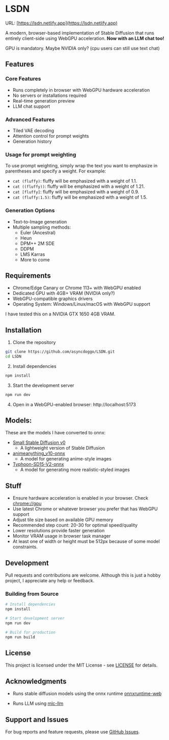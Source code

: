 # LSDN

URL: [https://lsdn.netlify.app](https://lsdn.netlify.app)

A modern, browser-based implementation of Stable Diffusion that runs entirely client-side using WebGPU acceleration. <b>Now with an LLM chat too!</b>

GPU is mandatory. Maybe NVIDIA only? (cpu users can still use text chat)

## Features

### Core Features
- Runs completely in browser with WebGPU hardware acceleration
- No servers or installations required
- Real-time generation preview
- LLM chat support

### Advanced Features
- Tiled VAE decoding
- Attention control for prompt weights
- Generation history

### Usage for prompt weighting
To use prompt weighting, simply wrap the text you want to emphasize in parentheses and specify a weight. For example:
- `cat (fluffy)`: fluffy will be emphasized with a weight of 1.1.
- `cat ((fluffy))`: fluffy will be emphasized with a weight of 1.21.
- `cat [fluffy]`: fluffy will be emphasized with a weight of 0.9.
- `cat (fluffy:1.5)`: fluffy will be emphasized with a weight of 1.5.

### Generation Options
- Text-to-Image generation
- Multiple sampling methods:
  - Euler (Ancestral)
  - Heun
  - DPM++ 2M SDE
  - DDPM
  - LMS Karras
  - More to come


## Requirements

- Chrome/Edge Canary or Chrome 113+ with WebGPU enabled
- Dedicated GPU with 4GB+ VRAM (NVIDIA only?)
- WebGPU-compatible graphics drivers
- Operating System: Windows/Linux/macOS with WebGPU support

I have tested this on a NVIDIA GTX 1650 4GB VRAM.

## Installation

1. Clone the repository
```bash
git clone https://github.com/asyncdoggo/LSDN.git
cd LSDN
```

2. Install dependencies
```bash
npm install
```

3. Start the development server
```bash
npm run dev
```

4. Open in a WebGPU-enabled browser: http://localhost:5173


## Models:
These are the models I have converted to onnx:
- [Small Stable Diffusion v0](https://huggingface.co/subpixel/small-stable-diffusion-v0-onnx-ort-web) 
  - A lightweight version of Stable Diffusion
- [animeanything_v10-onnx](https://huggingface.co/subpixel/animeanything_v10-onnx) 
  - A model for generating anime-style images
- [Typhoon-SD15-V2-onnx](https://huggingface.co/subpixel/Typhoon-SD15-V2-onnx) 
  - A model for generating more realistic-styled images

## Stuff
- Ensure hardware acceleration is enabled in your browser. Check [chrome://gpu](chrome://gpu)
- Use latest Chrome or whatever browser you prefer that has WebGPU support
- Adjust tile size based on available GPU memory
- Recommended step count: 20-30 for optimal speed/quality
- Lower resolutions provide faster generation
- Monitor VRAM usage in browser task manager
- At least one of width or height must be 512px because of some model constraints.

## Development

Pull requests and contributions are welcome. Although this is just a hobby project, I appreciate any help or feedback.

### Building from Source
```bash
# Install dependencies
npm install

# Start development server
npm run dev

# Build for production
npm run build
```

## License

This project is licensed under the MIT License - see [LICENSE](LICENSE) for details.

## Acknowledgments

- Runs stable diffusion models using the onnx runtime [onnxruntime-web](https://github.com/microsoft/onnxruntime)

- Runs LLM using [mlc-llm](https://github.com/mlc-ai/mlc-llm)

## Support and Issues

For bug reports and feature requests, please use [GitHub Issues](https://github.com/asyncdoggo/lsdn/issues).